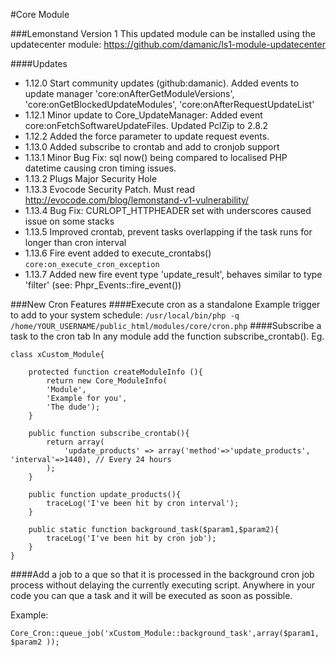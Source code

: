 #Core Module

###Lemonstand Version 1
This updated module can be installed using the updatecenter module: https://github.com/damanic/ls1-module-updatecenter

####Updates
- 1.12.0 Start community updates (github:damanic). Added events to update manager 'core:onAfterGetModuleVersions', 'core:onGetBlockedUpdateModules', 'core:onAfterRequestUpdateList'
- 1.12.1 Minor update to Core_UpdateManager: Added event core:onFetchSoftwareUpdateFiles. Updated PclZip to 2.8.2
- 1.12.2 Added the force parameter to update request events.
- 1.13.0 Added subscribe to crontab and add to cronjob support
- 1.13.1 Minor Bug Fix: sql now() being compared to localised PHP datetime causing cron timing issues.
- 1.13.2 Plugs Major Security Hole
- 1.13.3 Evocode Security Patch. Must read http://evocode.com/blog/lemonstand-v1-vulnerability/
- 1.13.4 Bug Fix: CURLOPT_HTTPHEADER set with underscores caused issue on some stacks
- 1.13.5 Improved crontab, prevent tasks overlapping if the task runs for longer than cron interval
- 1.13.6 Fire event added to execute_crontabs() `core:on_execute_cron_exception`
- 1.13.7 Added new fire event type 'update_result', behaves similar to type 'filter' (see: Phpr_Events::fire_event())

###New Cron Features
####Execute cron as a standalone
Example trigger to add to your system schedule: `/usr/local/bin/php -q /home/YOUR_USERNAME/public_html/modules/core/cron.php`
####Subscribe a task to the cron tab
In any module add the function subscribe_crontab(). Eg.

```
class xCustom_Module{

	protected function createModuleInfo (){
		return new Core_ModuleInfo(
		'Module',
		'Example for you',
		'The dude');
	}

	public function subscribe_crontab(){
		return array(
			'update_products' => array('method'=>'update_products', 'interval'=>1440), // Every 24 hours
		);
	}
	
	public function update_products(){
		traceLog('I've been hit by cron interval');
	}
	
	public static function background_task($param1,$param2){
		traceLog('I've been hit by cron job');
	}
}
```

####Add a job to a que so that it is processed in the background cron job process without delaying the currently executing script.
Anywhere in your code you can que a task and it will be executed as soon as possible. 

Example:

`Core_Cron::queue_job('xCustom_Module::background_task',array($param1, $param2 ));`

